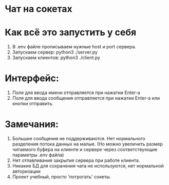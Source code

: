 # Чат на сокетах

# Как всё это запустить у себя
1) В .env файле прописываем нужные host и port сервера.
2) Запускаем сервер: python3 ./server.py
4) Запускаем клиентов: python3 ./client.py

# Интерфейс:
1) Поле для ввода имени отправляется при нажатии Enter-а
2) Поля для ввода сообщения отправляется при нажатии Enter-а или кнопки отправить.

# Замечания:
1) Большие сообщения не поддерживаются. Нет нормального разделения потока данных на малые. (Но можно увеличить размер читаемого буфера на клиенте и сервере через соответствующие параметры .env файла)
2) Нет отлавливания закрытия сервера при работе клиента.
3) Никакие БД для сохранения чата не используются, нет нормальной авторизации
4) Проект учебный, просто 'потрогать' сокеты.